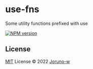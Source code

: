 # use-fns
Some utility functions prefixed with use

[![NPM version](https://img.shields.io/badge/npm-1.0.0-brightgreen)](https://www.npmjs.com/package/use-fns)

## License

[MIT](./LICENSE) License © 2022 [Joruno-w](https://github.com/Joruno-w)